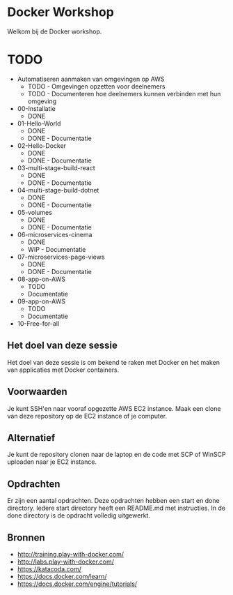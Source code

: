 Docker Workshop
===============

Welkom bij de Docker workshop.

TODO
=========
- Automatiseren aanmaken van omgevingen op AWS
    - TODO - Omgevingen opzetten voor deelnemers
    - TODO - Documenteren hoe deelnemers kunnen verbinden met hun omgeving
- 00-Installatie
    - DONE
- 01-Hello-World
    - DONE
    - DONE - Documentatie
- 02-Hello-Docker
    - DONE
    - DONE - Documentatie
- 03-multi-stage-build-react
    - DONE
    - DONE - Documentatie 
- 04-multi-stage-build-dotnet
    - DONE
    - DONE - Documentatie
- 05-volumes
    - DONE
    - DONE - Documentatie
- 06-microservices-cinema
    - DONE
    - WIP - Documentatie
- 07-microservices-page-views
    - DONE
    - DONE - Documentatie
- 08-app-on-AWS
    - TODO
    - Documentatie
- 09-app-on-AWS
    - TODO
    - Documentatie
- 10-Free-for-all

Het doel van deze sessie
---------
Het doel van deze sessie is om bekend te raken met Docker en het maken van applicaties met Docker containers.


Voorwaarden
-------------

Je kunt SSH'en naar vooraf opgezette AWS EC2 instance.
Maak een clone van deze repository op de EC2 instance of je computer.

Alternatief
-----------

Je kunt de repository clonen naar de laptop en de code met SCP of WinSCP uploaden naar je EC2 instance.

Opdrachten
----------

Er zijn een aantal opdrachten. Deze opdrachten hebben een start en done directory. Iedere start directory heeft een README.md met instructies. In de done directory is de opdracht volledig uitgewerkt.

Bronnen
-------

- http://training.play-with-docker.com/
- http://labs.play-with-docker.com/
- https://katacoda.com/
- https://docs.docker.com/learn/
- https://docs.docker.com/engine/tutorials/
